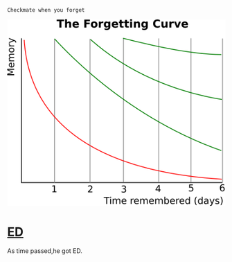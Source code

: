     Checkmate when you forget

![IMAGE](ForgettingCurve.svg)

# [ED](https://zh.wikipedia.org/wiki/%E5%8B%83%E8%B5%B7%E5%8A%9F%E8%83%BD%E9%9A%9C%E7%A2%8D)

As time passed,he got ED.